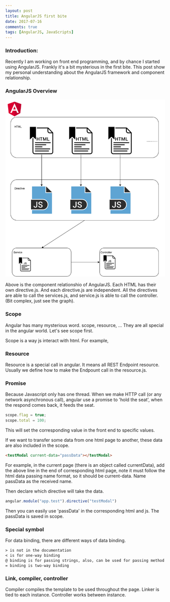 ```yaml
---
layout: post
title: AngularJS first bite
date: 2017-07-16
comments: true
tags: [AngularJS, JavaScripts]
---
```


### Introduction:
Recently I am working on front end programming, and by
chance I started using AngularJS. Frankly it's a bit mysterious in the
first bite. This post show my personal understanding about the AngularJS
framework and component relationship.

### AngularJS Overview
![AngularJS Overview][1]

Above is the component relationshio of AngularJS. Each HTML has their
own directive.js. And each directive.js are independent. All the
directives are able to call the services.js, and service.js is able to
call the controller. (Bit complex, just see the graph).

### Scope
Angular has many mysterious word. scope, resource, ... They are all
special in the angular world. Let's see scope first.

Scope is a way js interact with html. For example,

### Resource
Resource is a special call in angular. It means all REST Endpoint
resource. Usually we define how to make the Endpount call in the
resource.js.

### Promise
Because Javascript only has one thread. When we make HTTP call (or any
network asynchronous call), angular use a promise to 'hold the seat', when
the respond comes back, it feeds the seat.

```javascript
scope.flag = true;
scope.total = 100;
```

This will set the corresponding value in the front end to specific
values.

If we want to transfer some data from one html page to another, these
data are also included in the scope.

```html
<testModal current-data="passData"></testModal>
```

For example, in the current page (there is an object called
currentData), add the above line in the end of corresponding html page,
note it must follow the html data passing name format, so it should be
current-data. Name passData as the received name.

Then declare which directive will take the data.

```js
angular.module("app.test").directive("testModal")
```

Then you can easily use 'passData' in the corresponding html and js. The
passData is saved in scope.


### Special symbol
For data binding, there are different ways of data binding.

```
> is not in the documentation
< is for one-way binding
@ binding is for passing strings, also, can be used for passing method
= binding is two-way binding
```


### Link, compiler, controller
Compiler compiles the template to be used throughout the page. Linker is
tied to each instance. Controller works between instance.

[1]: /assets/angular/overview.png
